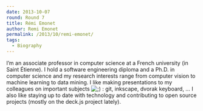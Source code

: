 ```yaml
---
date: 2013-10-07
round: Round 7
title: Rémi Emonet
author: Remi Emonet
permalink: /2013/10/remi-emonet/
tags:
  - Biography
---
```

I&#8217;m an associate professor in computer science at a French university (in Saint Étienne). I hold a software engineering diploma and a Ph.D. in computer science and my research interests range from computer vision to machine learning to data mining. I like making presentations to my colleagues on important subjects <img src="http://localhost:8080/wp-includes/images/smilies/icon_wink.gif" alt=";)" class="wp-smiley" /> : git, inkscape, dvorak keyboard, … I also like staying up to date with technology and contributing to open source projects (mostly on the deck.js project lately).

&nbsp;
